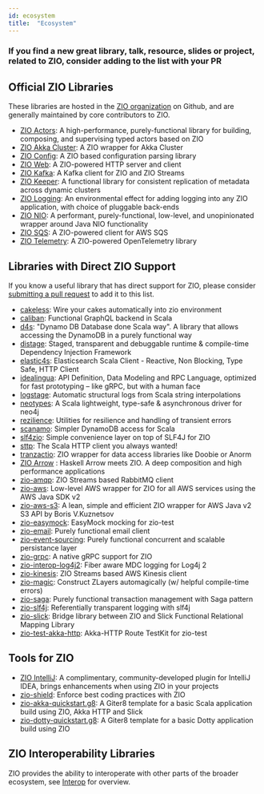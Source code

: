 ```yaml
---
id: ecosystem
title:  "Ecosystem"
---
```


### If you find a new great library, talk, resource, slides or project, related to ZIO, consider adding to the list with your PR

## Official ZIO Libraries

These libraries are hosted in the [ZIO organization](https://github.com/zio/) on Github, and are generally maintained by core contributors to ZIO.

- [ZIO Actors](https://github.com/zio/zio-actors): A high-performance, purely-functional library for building, composing, and supervising typed actors based on ZIO
- [ZIO Akka Cluster](https://github.com/zio/zio-akka-cluster): A ZIO wrapper for Akka Cluster
- [ZIO Config](https://github.com/zio/zio-config): A ZIO based configuration parsing library
- [ZIO Web](https://github.com/zio/zio-web): A ZIO-powered HTTP server and client
- [ZIO Kafka](https://github.com/zio/zio-kafka): A Kafka client for ZIO and ZIO Streams
- [ZIO Keeper](https://github.com/zio/zio-keeper): A functional library for consistent replication of metadata across dynamic clusters
- [ZIO Logging](https://github.com/zio/zio-logging): An environmental effect for adding logging into any ZIO application, with choice of pluggable back-ends
- [ZIO NIO](https://github.com/zio/zio-nio): A performant, purely-functional, low-level, and unopinionated wrapper around Java NIO functionality
- [ZIO SQS](https://github.com/zio/zio-sqs): A ZIO-powered client for AWS SQS
- [ZIO Telemetry](https://github.com/zio/zio-telemetry): A ZIO-powered OpenTelemetry library 


## Libraries with Direct ZIO Support

If you know a useful library that has direct support for ZIO, please consider [submitting a pull request](https://github.com/zio/zio/pulls) to add it to this list.

- [cakeless](https://github.com/itkpi/cakeless): Wire your cakes automatically into zio environment
- [caliban](https://github.com/ghostdogpr/caliban): Functional GraphQL backend in Scala
- [d4s](https://github.com/PlayQ/d4s): "Dynamo DB Database done Scala way". A library that allows accessing the DynamoDB in a purely functional way
- [distage](https://github.com/7mind/izumi): Staged, transparent and debuggable runtime & compile-time Dependency Injection Framework
- [elastic4s](https://github.com/sksamuel/elastic4s): Elasticsearch Scala Client - Reactive, Non Blocking, Type Safe, HTTP Client
- [idealingua](https://github.com/7mind/izumi): API Definition, Data Modeling and RPC Language, optimized for fast prototyping – like gRPC, but with a human face
- [logstage](https://github.com/7mind/izumi): Automatic structural logs from Scala string interpolations
- [neotypes](https://github.com/neotypes/neotypes): A Scala lightweight, type-safe & asynchronous driver for neo4j
- [rezilience](https://github.com/svroonland/rezilience): Utilities for resilience and handling of transient errors
- [scanamo](https://github.com/scanamo/scanamo): Simpler DynamoDB access for Scala
- [slf4zio](https://github.com/mlangc/slf4zio): Simple convenience layer on top of SLF4J for ZIO
- [sttp](https://github.com/softwaremill/sttp): The Scala HTTP client you always wanted!
- [tranzactio](https://github.com/gaelrenoux/tranzactio): ZIO wrapper for data access libraries like Doobie or Anorm
- [ZIO Arrow](https://github.com/Neurodyne/zio-arrow) : Haskell Arrow meets ZIO. A deep composition and high performance applications
- [zio-amqp](https://github.com/svroonland/zio-amqp): ZIO Streams based RabbitMQ client
- [zio-aws](https://github.com/vigoo/zio-aws): Low-level AWS wrapper for ZIO for all AWS services using the AWS Java SDK v2
- [zio-aws-s3](https://github.com/Neurodyne/zio-aws-s3): A lean, simple and efficient ZIO wrapper for AWS Java v2 S3 API by Boris V.Kuznetsov
- [zio-easymock](https://github.com/egast/zio-easymock): EasyMock mocking for zio-test
- [zio-email](https://github.com/funcit/zio-email): Purely functional email client
- [zio-event-sourcing](https://github.com/holinov/zio-event-sourcing): Purely functional concurrent and scalable persistance layer
- [zio-grpc](https://github.com/scalapb/zio-grpc): A native gRPC support for ZIO
- [zio-interop-log4j2](https://github.com/mlangc/zio-interop-log4j2): Fiber aware MDC logging for Log4j 2
- [zio-kinesis](https://github.com/svroonland/zio-kinesis): ZIO Streams based AWS Kinesis client
- [zio-magic](https://github.com/kitlangton/zio-magic/): Construct ZLayers automagically (w/ helpful compile-time errors) 
- [zio-saga](https://github.com/VladKopanev/zio-saga): Purely functional transaction management with Saga pattern
- [zio-slf4j](https://github.com/NeQuissimus/zio-slf4j): Referentially transparent logging with slf4j
- [zio-slick](https://github.com/rleibman/zio-slick): Bridge library between ZIO and Slick Functional Relational Mapping Library
- [zio-test-akka-http](https://github.com/senia-psm/zio-test-akka-http): Akka-HTTP Route TestKit for zio-test


## Tools for ZIO

- [ZIO IntelliJ](https://github.com/zio/zio-intellij): A complimentary, community-developed plugin for IntelliJ IDEA, brings enhancements when using ZIO in your projects
- [zio-shield](https://github.com/zio/zio-shield): Enforce best coding practices with ZIO
- [zio-akka-quickstart.g8](https://github.com/ScalaConsultants/zio-akka-quickstart.g8): A Giter8 template for a basic Scala application build using ZIO, Akka HTTP and Slick
- [zio-dotty-quickstart.g8](https://github.com/ScalaConsultants/zio-dotty-quickstart.g8): A Giter8 template for a basic Dotty application build using ZIO


## ZIO Interoperability Libraries

ZIO provides the ability to interoperate with other parts of the broader ecosystem, see [Interop](../interop/index.md) for overview.
